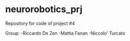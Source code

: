# neurorobotics_prj
Repository for code of project #4

Group:
-Riccardo De Zen
-Mattia Fanan
-Niccolo' Turcato
